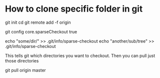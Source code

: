 # How to clone specific folder in git

git init <repo>
cd <repo>
git remote add -f origin <url>

git config core.sparseCheckout true

echo "some/dir/" >> .git/info/sparse-checkout
echo "another/sub/tree" >> .git/info/sparse-checkout

This tells git which directories you want to checkout. Then you can pull just those directories

git pull origin master
